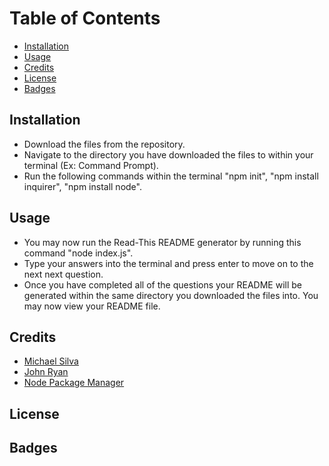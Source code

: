 # Table of Contents
* [Installation](#install)
* [Usage](#usage)
* [Credits](#credits)
* [License](#license)
* [Badges](#badges)
## <a id="install"></a>Installation
* Download the files from the repository.
* Navigate to the directory you have downloaded the files to within your terminal (Ex: Command Prompt).
* Run the following commands within the terminal "npm init", "npm install inquirer", "npm install node".
## <a id="usage"></a>Usage
* You may now run the Read-This README generator by running this command "node index.js".
* Type your answers into the terminal and press enter to move on to the next next question.
* Once you have completed all of the questions your README will be generated within the same directory you downloaded the files into. You may now view your README file.
## <a id="credits"></a>Credits
* [Michael Silva](https://github.com/Silvam2017)
* [John Ryan](https://github.com/jcsryan)
* [Node Package Manager](https://www.npmjs.com/)
## <a id="license"></a>License
## <a id="badges"></a>Badges